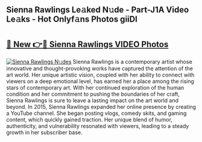 ## Sienna Rawlings Le𝚊ked N𝚞de - Part-J1A Video Le𝚊ks - Hot Onlyf𝚊ns Photos giiDl

# <h2><a href="http://ab18605.deff.icu/?id=Sienna+Rawlings">🔗 New 👉🔴 Sienna Rawlings VIDEO Photos</a></h2>

[![Sienna Rawlings N𝚞des](https://i.imgur.com/rIISA9y.gif)](http://ab18605.deff.icu/?id=Sienna+Rawlings)
Sienna Rawlings is a contemporary artist whose innovative and thought-provoking works have captured the attention of the art world. Her unique artistic vision, coupled with her ability to connect with viewers on a deep emotional level, has earned her a place among the rising stars of contemporary art. With her continued exploration of the human condition and her commitment to pushing the boundaries of her craft, Sienna Rawlings is sure to leave a lasting impact on the art world and beyond. In 2015, Sienna Rawlings expanded her online presence by creating a YouTube channel. She began posting vlogs, comedy skits, and gaming content, which quickly gained traction. Her unique blend of humor, authenticity, and vulnerability resonated with viewers, leading to a steady growth in her subscriber base.
